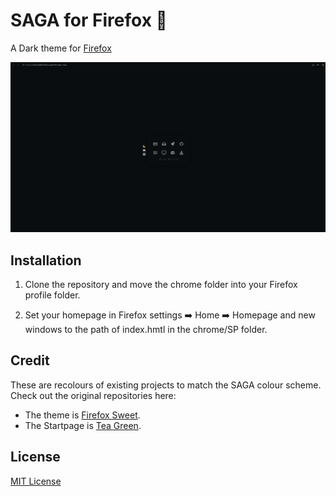 # SAGA for Firefox 🖤
A Dark theme for [Firefox](https://www.mozilla.org/en-US/firefox/new/)

![Screenshot](./screenshot.png)

## Installation
1. Clone the repository and move the chrome folder into your Firefox profile folder. 

2. Set your homepage in Firefox settings ➡️ Home ➡️ Homepage and new windows to the path of index.hmtl in the chrome/SP folder. 

## Credit
These are recolours of existing projects to match the SAGA colour scheme. Check out the original repositories here: </br>
- The theme is [Firefox Sweet](https://github.com/EliverLara/firefox-sweet-theme). </br>
- The Startpage is [Tea Green](https://github.com/sadparadiseinhell/tea-green). 

## License

[MIT License](./LICENSE)


